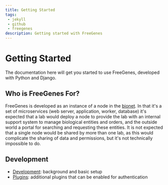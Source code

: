 ```yaml
---
title: Getting Started
tags: 
 - jekyll
 - github
 - freegenes
description: Getting started with FreeGenes
---
```


# Getting Started

The documentation here will get you started to use FreeGenes, developed
with Python and Django.

## Who is FreeGenes For?

FreeGenes is developed as an instance of a node in the [bionet](https://biobricks.org/bionet/). 
In that it's a set of microservices (web server, application, worker, database) it's expected
that a lab would deploy a node to provide the lab with an internal support system
to manage biological entities and orders, and the outside world a portal for
searching and requesting these entities. It is not expected that a single node
would be shared by more than one lab, as this would complicate the sharing of
data and permissions, but it's not technically impossible to do.

## Development

 - [Development](development/): background and basic setup
 - [Plugins](plugins/): additional plugins that can be enabled for authentication
